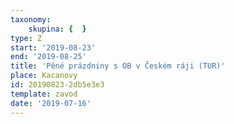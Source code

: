 ```yaml
---
taxonomy:
    skupina: {  }
type: Z
start: '2019-08-23'
end: '2019-08-25'
title: 'Pěné prázdniny s OB v Českém ráji (TUR)'
place: Kacanovy
id: 20190823-2db5e3e3
template: zavod
date: '2019-07-16'
---
```

